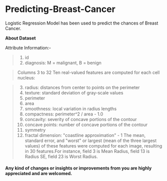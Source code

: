 # Predicting-Breast-Cancer

Logistic Regression Model has been used to predict the chances of Breast Cancer.

**About Dataset**

Attribute Information:-
>1. id
>2. diagnosis: M = malignant, B = benign

>Columns 3 to 32
>Ten real-valued features are computed for each cell nucleus:

>3. radius: distances from center to points on the perimeter
>4. texture: standard deviation of gray-scale values
>5. perimeter
>6. area
>7. smoothness: local variation in radius lengths
>8. compactness: perimeter^2 / area - 1.0
>9. concavity: severity of concave portions of the contour
>10. concave points: number of concave portions of the contour
>11. symmetry
>12. fractal dimension: "coastline approximation" - 1 The mean, standard error, and "worst" or largest (mean of the three largest values)                          of these features were computed for each image, resulting in 30 features.For instance, field 3 is Mean Radius,                            field 13 is Radius SE, field 23 is Worst Radius.

#### Any kind of changes or insights or improvements from you are highly appreciated and are welcomed.

